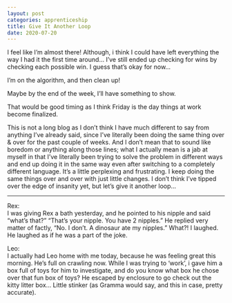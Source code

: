 ```yaml
---
layout: post 
categories: apprenticeship
title: Give It Another Loop
date: 2020-07-20
---
```


I feel like I’m almost there!  Although, i think I could have left everything the way I had it the first time around…  I’ve still ended up checking for wins by checking each possible win.  I guess that’s okay for now…

I’m on the algorithm, and then clean up!

Maybe by the end of the week, I’ll have something to show.  

That would be good timing as I think Friday is the day things at work become finalized.  

This is not a long blog as I don’t think I have much different to say from anything I’ve already said, since I’ve literally been doing the same thing over & over for the past couple of weeks.  And I don’t mean that to sound like boredom or anything along those lines; what I actually mean is a jab at myself in that I’ve literally been trying to solve the problem in different ways and end up doing it in the same way even after switching to a completely different language.  It’s a little perplexing and frustrating.  I keep doing the same things over and over with just little changes.  I don’t think I’ve tipped over the edge of insanity yet, but let’s give it another loop...

***
Rex:  
I was giving Rex a bath yesterday, and he pointed to his nipple and said “what’s that?”  “That’s your nipple.  You have 2 nipples.”  He replied very matter of factly, “No.  I don’t.  A dinosaur ate my nipples.”  What?!  I laughed.  He laughed as if he was a part of the joke.

Leo:  
I actually had Leo home with me today, because he was feeling great this morning.  He’s full on crawling now.  While I was trying to ‘work’, i gave him a box full of toys for him to investigate, and do you know what box he chose over that fun box of toys?  He escaped by enclosure to go check out the kitty litter box…  Little stinker (as Gramma would say, and this in case, pretty accurate).
